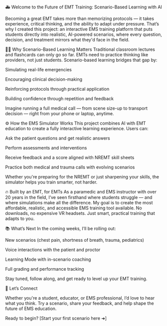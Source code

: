 🚑 Welcome to the Future of EMT Training: Scenario-Based Learning with AI

Becoming a great EMT takes more than memorizing protocols — it takes experience, critical thinking, and the ability to adapt under pressure. That’s why I created this project: an interactive EMS training platform that puts students directly into realistic, AI-powered scenarios, where every question, decision, and treatment mirrors what they'd face in the field.

👨‍⚕️ Why Scenario-Based Learning Matters
Traditional classroom lectures and flashcards can only go so far. EMTs need to practice thinking like providers, not just students. Scenario-based learning bridges that gap by:

Simulating real-life emergencies

Encouraging clinical decision-making

Reinforcing protocols through practical application

Building confidence through repetition and feedback

Imagine running a full medical call — from scene size-up to transport decision — right from your phone or laptop, anytime.

⚙️ How the EMS Simulator Works
This project combines AI with EMT education to create a fully interactive learning experience. Users can:

Ask the patient questions and get realistic answers

Perform assessments and interventions

Receive feedback and a score aligned with NREMT skill sheets

Practice both medical and trauma calls with evolving scenarios

Whether you're preparing for the NREMT or just sharpening your skills, the simulator helps you train smarter, not harder.

🔥 Built by an EMT, for EMTs
As a paramedic and EMS instructor with over 20 years in the field, I’ve seen firsthand where students struggle — and where simulations make all the difference. My goal is to create the most affordable, realistic, and accessible EMS training tool available. No downloads, no expensive VR headsets. Just smart, practical training that adapts to you.

📚 What’s Next
In the coming weeks, I’ll be rolling out:

New scenarios (chest pain, shortness of breath, trauma, pediatrics)

Voice interactions with the patient and proctor

Learning Mode with in-scenario coaching

Full grading and performance tracking

Stay tuned, follow along, and get ready to level up your EMT training.

👋 Let’s Connect

Whether you're a student, educator, or EMS professional, I’d love to hear what you think. Try a scenario, share your feedback, and help shape the future of EMS education.

Ready to begin? [Start your first scenario here ➜]

